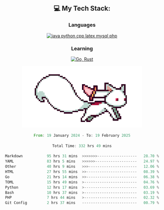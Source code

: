 
<div align="center">
<br>

## 💻 My Tech Stack:

### Languages

[![java python cpp latex mysql php](https://skillicons.dev/icons?i=java,python,cpp,latex,mysql,php)](https://skillicons.dev)

### Learning

[![Go, Rust](https://skillicons.dev/icons?i=go,rust)](https://skillicons.dev)

<center>

<img src="kyubey.gif" alt="Alt-Text" title="" >

</center>


<!--START_SECTION:waka-->

```rust
From: 19 January 2024 - To: 19 February 2025

Total Time: 332 hrs 49 mins

Markdown           95 hrs 31 mins  >>>>>>>------------------   28.70 %
YAML               83 hrs 5 mins   >>>>>>-------------------   24.97 %
Other              40 hrs 9 mins   >>>----------------------   12.06 %
HTML               27 hrs 55 mins  >>-----------------------   08.39 %
Go                 21 hrs 14 mins  >>-----------------------   06.38 %
TOML               15 hrs 49 mins  >------------------------   04.76 %
Python             12 hrs 17 mins  >------------------------   03.69 %
Bash               10 hrs 37 mins  >------------------------   03.19 %
PHP                7 hrs 44 mins   >------------------------   02.32 %
Git Config         2 hrs 37 mins   -------------------------   00.79 %
```

<!--END_SECTION:waka-->

